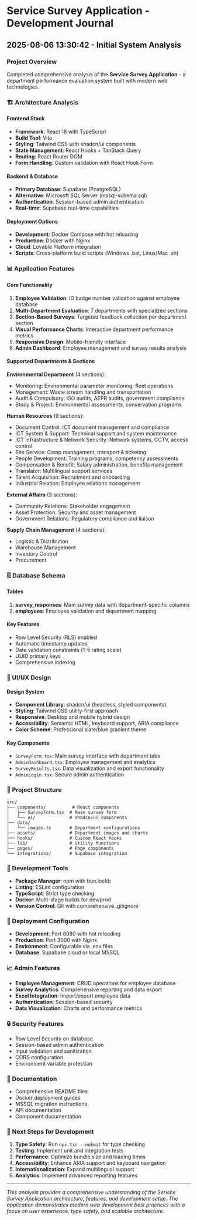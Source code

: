 # Service Survey Application - Development Journal

## 2025-08-06 13:30:42 - Initial System Analysis

### Project Overview
Completed comprehensive analysis of the **Service Survey Application** - a department performance evaluation system built with modern web technologies.

### 🏗️ Architecture Analysis

#### **Frontend Stack**
- **Framework**: React 18 with TypeScript
- **Build Tool**: Vite
- **Styling**: Tailwind CSS with shadcn/ui components
- **State Management**: React Hooks + TanStack Query
- **Routing**: React Router DOM
- **Form Handling**: Custom validation with React Hook Form

#### **Backend & Database**
- **Primary Database**: Supabase (PostgreSQL)
- **Alternative**: Microsoft SQL Server (mssql-schema.sql)
- **Authentication**: Session-based admin authentication
- **Real-time**: Supabase real-time capabilities

#### **Deployment Options**
- **Development**: Docker Compose with hot reloading
- **Production**: Docker with Nginx
- **Cloud**: Lovable Platform integration
- **Scripts**: Cross-platform build scripts (Windows .bat, Linux/Mac .sh)

### 📊 Application Features

#### **Core Functionality**
1. **Employee Validation**: ID badge number validation against employee database
2. **Multi-Department Evaluation**: 7 departments with specialized sections
3. **Section-Based Surveys**: Targeted feedback collection per department section
4. **Visual Performance Charts**: Interactive department performance metrics
5. **Responsive Design**: Mobile-friendly interface
6. **Admin Dashboard**: Employee management and survey results analysis

#### **Supported Departments & Sections**

**Environmental Department** (4 sections):
- Monitoring: Environmental parameter monitoring, fleet operations
- Management: Waste stream handling and transportation
- Audit & Compulsory: ISO audits, AEPR audits, government compliance
- Study & Project: Environmental assessments, conservation programs

**Human Resources** (9 sections):
- Document Control: ICT document management and compliance
- ICT System & Support: Technical support and system maintenance
- ICT Infrastructure & Network Security: Network systems, CCTV, access control
- Site Service: Camp management, transport & ticketing
- People Development: Training programs, competency assessments
- Compensation & Benefit: Salary administration, benefits management
- Translator: Multilingual support services
- Talent Acquisition: Recruitment and onboarding
- Industrial Relation: Employee relations management

**External Affairs** (3 sections):
- Community Relations: Stakeholder engagement
- Asset Protection: Security and asset management
- Government Relations: Regulatory compliance and liaison

**Supply Chain Management** (4 sections):
- Logistic & Distribution
- Warehouse Management
- Inventory Control
- Procurement

### 🗄️ Database Schema

#### **Tables**
1. **survey_responses**: Main survey data with department-specific columns
2. **employees**: Employee validation and department mapping

#### **Key Features**
- Row Level Security (RLS) enabled
- Automatic timestamp updates
- Data validation constraints (1-5 rating scale)
- UUID primary keys
- Comprehensive indexing

### 🎨 UI/UX Design

#### **Design System**
- **Component Library**: shadcn/ui (headless, styled components)
- **Styling**: Tailwind CSS utility-first approach
- **Responsive**: Desktop and mobile hybrid design
- **Accessibility**: Semantic HTML, keyboard support, ARIA compliance
- **Color Scheme**: Professional slate/blue gradient theme

#### **Key Components**
- `SurveyForm.tsx`: Main survey interface with department tabs
- `AdminDashboard.tsx`: Employee management and analytics
- `SurveyResults.tsx`: Data visualization and export functionality
- `AdminLogin.tsx`: Secure admin authentication

### 📁 Project Structure
```
src/
├── components/          # React components
│   ├── SurveyForm.tsx  # Main survey form
│   └── ui/             # shadcn/ui components
├── data/
│   └── images.ts       # Department configurations
├── assets/             # Department images and charts
├── hooks/              # Custom React hooks
├── lib/                # Utility functions
├── pages/              # Page components
└── integrations/       # Supabase integration
```

### 🔧 Development Tools
- **Package Manager**: npm with bun.lockb
- **Linting**: ESLint configuration
- **TypeScript**: Strict type checking
- **Docker**: Multi-stage builds for dev/prod
- **Version Control**: Git with comprehensive .gitignore

### 🚀 Deployment Configuration
- **Development**: Port 8080 with hot reloading
- **Production**: Port 3000 with Nginx
- **Environment**: Configurable via .env files
- **Database**: Supabase cloud or local MSSQL

### 📈 Admin Features
- **Employee Management**: CRUD operations for employee database
- **Survey Analytics**: Comprehensive reporting and data export
- **Excel Integration**: Import/export employee data
- **Authentication**: Session-based security
- **Data Visualization**: Charts and performance metrics

### 🔒 Security Features
- Row Level Security on database
- Session-based admin authentication
- Input validation and sanitization
- CORS configuration
- Environment variable protection

### 📝 Documentation
- Comprehensive README files
- Docker deployment guides
- MSSQL migration instructions
- API documentation
- Component documentation

### 🎯 Next Steps for Development
1. **Type Safety**: Run `npx tsc --noEmit` for type checking
2. **Testing**: Implement unit and integration tests
3. **Performance**: Optimize bundle size and loading times
4. **Accessibility**: Enhance ARIA support and keyboard navigation
5. **Internationalization**: Expand multilingual support
6. **Analytics**: Implement advanced reporting features

---

*This analysis provides a comprehensive understanding of the Service Survey Application architecture, features, and development setup. The application demonstrates modern web development best practices with a focus on user experience, type safety, and scalable architecture.*